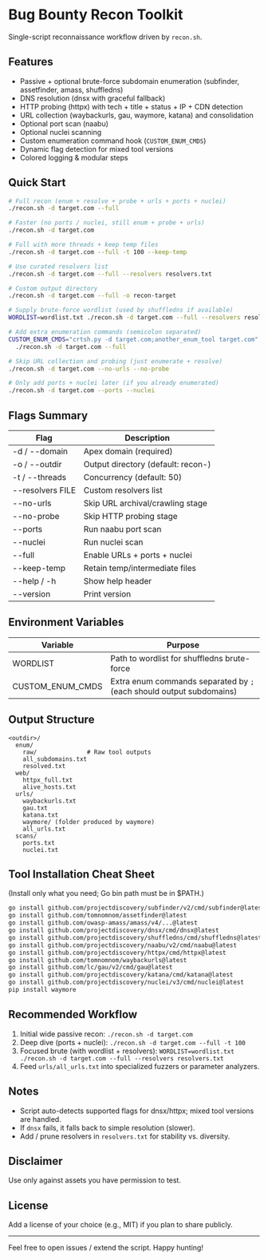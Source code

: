 # Bug Bounty Recon Toolkit

Single-script reconnaissance workflow driven by `recon.sh`.

## Features
- Passive + optional brute-force subdomain enumeration (subfinder, assetfinder, amass, shuffledns)
- DNS resolution (dnsx with graceful fallback)
- HTTP probing (httpx) with tech + title + status + IP + CDN detection
- URL collection (waybackurls, gau, waymore, katana) and consolidation
- Optional port scan (naabu)
- Optional nuclei scanning
- Custom enumeration command hook (`CUSTOM_ENUM_CMDS`)
- Dynamic flag detection for mixed tool versions
- Colored logging & modular steps

## Quick Start
```bash
# Full recon (enum + resolve + probe + urls + ports + nuclei)
./recon.sh -d target.com --full

# Faster (no ports / nuclei, still enum + probe + urls)
./recon.sh -d target.com

# Full with more threads + keep temp files
./recon.sh -d target.com --full -t 100 --keep-temp

# Use curated resolvers list
./recon.sh -d target.com --full --resolvers resolvers.txt

# Custom output directory
./recon.sh -d target.com --full -o recon-target

# Supply brute-force wordlist (used by shuffledns if available)
WORDLIST=wordlist.txt ./recon.sh -d target.com --full --resolvers resolvers.txt

# Add extra enumeration commands (semicolon separated)
CUSTOM_ENUM_CMDS="crtsh.py -d target.com;another_enum_tool target.com" \
  ./recon.sh -d target.com --full

# Skip URL collection and probing (just enumerate + resolve)
./recon.sh -d target.com --no-urls --no-probe

# Only add ports + nuclei later (if you already enumerated)
./recon.sh -d target.com --ports --nuclei
```

## Flags Summary
| Flag | Description |
|------|-------------|
| -d / --domain | Apex domain (required) |
| -o / --outdir | Output directory (default: recon-<domain>) |
| -t / --threads | Concurrency (default: 50) |
| --resolvers FILE | Custom resolvers list |
| --no-urls | Skip URL archival/crawling stage |
| --no-probe | Skip HTTP probing stage |
| --ports | Run naabu port scan |
| --nuclei | Run nuclei scan |
| --full | Enable URLs + ports + nuclei |
| --keep-temp | Retain temp/intermediate files |
| --help / -h | Show help header |
| --version | Print version |

## Environment Variables
| Variable | Purpose |
|----------|---------|
| WORDLIST | Path to wordlist for shuffledns brute-force |
| CUSTOM_ENUM_CMDS | Extra enum commands separated by `;` (each should output subdomains) |

## Output Structure
```
<outdir>/
  enum/
    raw/              # Raw tool outputs
    all_subdomains.txt
    resolved.txt
  web/
    httpx_full.txt
    alive_hosts.txt
  urls/
    waybackurls.txt
    gau.txt
    katana.txt
    waymore/ (folder produced by waymore)
    all_urls.txt
  scans/
    ports.txt
    nuclei.txt
```

## Tool Installation Cheat Sheet
(Install only what you need; Go bin path must be in $PATH.)
```bash
go install github.com/projectdiscovery/subfinder/v2/cmd/subfinder@latest
go install github.com/tomnomnom/assetfinder@latest
go install github.com/owasp-amass/amass/v4/...@latest
go install github.com/projectdiscovery/dnsx/cmd/dnsx@latest
go install github.com/projectdiscovery/shuffledns/cmd/shuffledns@latest
go install github.com/projectdiscovery/naabu/v2/cmd/naabu@latest
go install github.com/projectdiscovery/httpx/cmd/httpx@latest
go install github.com/tomnomnom/waybackurls@latest
go install github.com/lc/gau/v2/cmd/gau@latest
go install github.com/projectdiscovery/katana/cmd/katana@latest
go install github.com/projectdiscovery/nuclei/v3/cmd/nuclei@latest
pip install waymore
```

## Recommended Workflow
1. Initial wide passive recon: `./recon.sh -d target.com`  
2. Deep dive (ports + nuclei): `./recon.sh -d target.com --full -t 100`  
3. Focused brute (with wordlist + resolvers): `WORDLIST=wordlist.txt ./recon.sh -d target.com --full --resolvers resolvers.txt`  
4. Feed `urls/all_urls.txt` into specialized fuzzers or parameter analyzers.

## Notes
- Script auto-detects supported flags for dnsx/httpx; mixed tool versions are handled.
- If `dnsx` fails, it falls back to simple resolution (slower).
- Add / prune resolvers in `resolvers.txt` for stability vs. diversity.

## Disclaimer
Use only against assets you have permission to test.

## License
Add a license of your choice (e.g., MIT) if you plan to share publicly.

---
Feel free to open issues / extend the script. Happy hunting!
